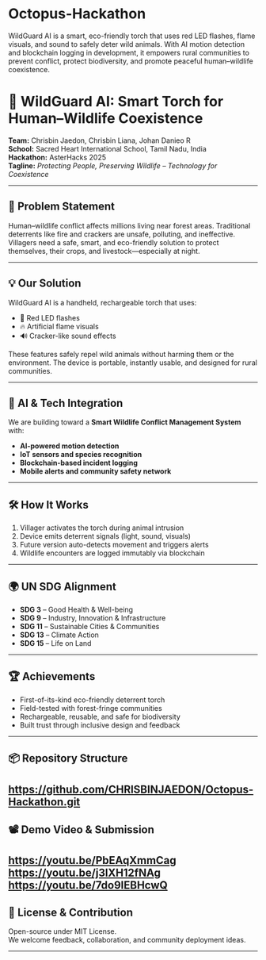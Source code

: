 # Octopus-Hackathon
WildGuard AI is a smart, eco-friendly torch that uses red LED flashes, flame visuals, and sound to safely deter wild animals. With AI motion detection and blockchain logging in development, it empowers rural communities to prevent conflict, protect biodiversity, and promote peaceful human–wildlife coexistence.
# 🌿 WildGuard AI: Smart Torch for Human–Wildlife Coexistence

**Team:** Chrisbin Jaedon, Chrisbin Liana, Johan Danieo R  
**School:** Sacred Heart International School, Tamil Nadu, India  
**Hackathon:** AsterHacks 2025  
**Tagline:** *Protecting People, Preserving Wildlife – Technology for Coexistence*

---

## 🚨 Problem Statement

Human–wildlife conflict affects millions living near forest areas. Traditional deterrents like fire and crackers are unsafe, polluting, and ineffective. Villagers need a safe, smart, and eco-friendly solution to protect themselves, their crops, and livestock—especially at night.

---

## 💡 Our Solution

WildGuard AI is a handheld, rechargeable torch that uses:
- 🔴 Red LED flashes  
- 🔥 Artificial flame visuals  
- 🔊 Cracker-like sound effects  

These features safely repel wild animals without harming them or the environment. The device is portable, instantly usable, and designed for rural communities.

---

## 🧠 AI & Tech Integration

We are building toward a **Smart Wildlife Conflict Management System** with:
- **AI-powered motion detection**  
- **IoT sensors and species recognition**  
- **Blockchain-based incident logging**  
- **Mobile alerts and community safety network**

---

## 🛠️ How It Works

1. Villager activates the torch during animal intrusion  
2. Device emits deterrent signals (light, sound, visuals)  
3. Future version auto-detects movement and triggers alerts  
4. Wildlife encounters are logged immutably via blockchain

---

## 🌍 UN SDG Alignment

- **SDG 3** – Good Health & Well-being  
- **SDG 9** – Industry, Innovation & Infrastructure  
- **SDG 11** – Sustainable Cities & Communities  
- **SDG 13** – Climate Action  
- **SDG 15** – Life on Land

---

## 🏆 Achievements

- First-of-its-kind eco-friendly deterrent torch  
- Field-tested with forest-fringe communities  
- Rechargeable, reusable, and safe for biodiversity  
- Built trust through inclusive design and feedback

---

## 📦 Repository Structure
https://github.com/CHRISBINJAEDON/Octopus-Hackathon.git
---

## 📽️ Demo Video & Submission
https://youtu.be/PbEAqXmmCag
https://youtu.be/j3lXH12fNAg
https://youtu.be/7do9IEBHcwQ
---

## 🤝 License & Contribution

Open-source under MIT License.  
We welcome feedback, collaboration, and community deployment ideas.

---
